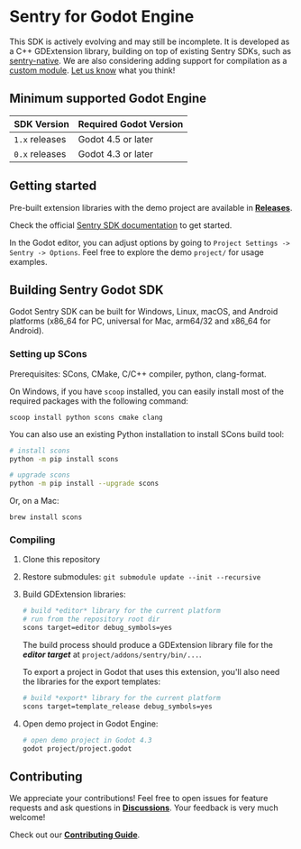 # Sentry for Godot Engine

This SDK is actively evolving and may still be incomplete. It is developed as a C++ GDExtension library, building on top of existing Sentry SDKs, such as [sentry-native](https://github.com/getsentry/sentry-native). We are also considering adding support for compilation as a [custom module](https://docs.godotengine.org/en/stable/contributing/development/core_and_modules/custom_modules_in_cpp.html). [Let us know](https://github.com/getsentry/sentry-godot/discussions) what you think!


## Minimum supported Godot Engine

| SDK Version    | Required Godot Version |
|----------------|------------------------|
| `1.x` releases | Godot 4.5 or later     |
| `0.x` releases | Godot 4.3 or later     |


## Getting started

Pre-built extension libraries with the demo project are available in [**Releases**](https://github.com/getsentry/sentry-godot/releases).

Check the official [Sentry SDK documentation](https://docs.sentry.io/platforms/godot/) to get started.

In the Godot editor, you can adjust options by going to `Project Settings -> Sentry -> Options`. Feel free to explore the demo `project/` for usage examples.

## Building Sentry Godot SDK

Godot Sentry SDK can be built for Windows, Linux, macOS, and Android platforms (x86_64 for PC, universal for Mac, arm64/32 and x86_64 for Android).

### Setting up SCons

Prerequisites: SCons, CMake, C/C++ compiler, python, clang-format.

On Windows, if you have `scoop` installed, you can easily install most of the required packages with the following command:
```
scoop install python scons cmake clang
```

You can also use an existing Python installation to install SCons build tool:
```bash
# install scons
python -m pip install scons

# upgrade scons
python -m pip install --upgrade scons
```
Or, on a Mac:

```
brew install scons
```

### Compiling

1. Clone this repository
2. Restore submodules: `git submodule update --init --recursive`
3. Build GDExtension libraries:
    ```bash
    # build *editor* library for the current platform
    # run from the repository root dir
    scons target=editor debug_symbols=yes
    ```
    The build process should produce a GDExtension library file for the ***editor target*** at `project/addons/sentry/bin/...`.

    To export a project in Godot that uses this extension, you'll also need the libraries for the export templates:
    ```bash
    # build *export* library for the current platform
    scons target=template_release debug_symbols=yes
    ```
4. Open demo project in Godot Engine:
    ```bash
    # open demo project in Godot 4.3
    godot project/project.godot
    ```

## Contributing

We appreciate your contributions! Feel free to open issues for feature requests and ask questions in [**Discussions**](https://github.com/getsentry/sentry-godot/discussions). Your feedback is very much welcome!

Check out our [**Contributing Guide**](https://github.com/getsentry/sentry-godot/blob/master/CONTRIBUTING.md).
